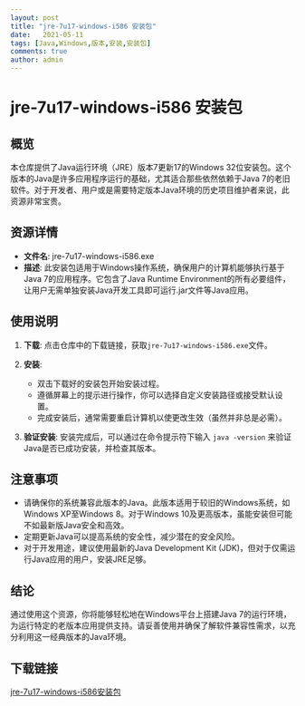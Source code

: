 ```yaml
---
layout: post
title: "jre-7u17-windows-i586 安装包"
date:   2021-05-11
tags: [Java,Windows,版本,安装,安装包]
comments: true
author: admin
---
```

# jre-7u17-windows-i586 安装包

## 概览

本仓库提供了Java运行环境（JRE）版本7更新17的Windows 32位安装包。这个版本的Java是许多应用程序运行的基础，尤其适合那些依然依赖于Java 7的老旧软件。对于开发者、用户或是需要特定版本Java环境的历史项目维护者来说，此资源非常宝贵。

## 资源详情

- **文件名**: jre-7u17-windows-i586.exe
- **描述**: 此安装包适用于Windows操作系统，确保用户的计算机能够执行基于Java 7的应用程序。它包含了Java Runtime Environment的所有必要组件，让用户无需单独安装Java开发工具即可运行.jar文件等Java应用。
  
## 使用说明

1. **下载**: 点击仓库中的下载链接，获取`jre-7u17-windows-i586.exe`文件。
   
2. **安装**:
   - 双击下载好的安装包开始安装过程。
   - 遵循屏幕上的提示进行操作，你可以选择自定义安装路径或接受默认设置。
   - 完成安装后，通常需要重启计算机以使更改生效（虽然并非总是必需）。

3. **验证安装**: 安装完成后，可以通过在命令提示符下输入 `java -version` 来验证Java是否已成功安装，并检查其版本。

## 注意事项

- 请确保你的系统兼容此版本的Java。此版本适用于较旧的Windows系统，如Windows XP至Windows 8。对于Windows 10及更高版本，虽能安装但可能不如最新版Java安全和高效。
- 定期更新Java可以提高系统的安全性，减少潜在的安全风险。
- 对于开发用途，建议使用最新的Java Development Kit (JDK)，但对于仅需运行Java应用的用户，安装JRE足够。

## 结论

通过使用这个资源，你将能够轻松地在Windows平台上搭建Java 7的运行环境，为运行特定的老版本应用提供支持。请妥善使用并确保了解软件兼容性需求，以充分利用这一经典版本的Java环境。

## 下载链接

[jre-7u17-windows-i586安装包](https://pan.quark.cn/s/d40a5f6de98e)